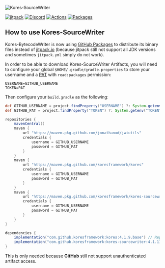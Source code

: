![Kores-SourceWriter](https://github.com/koresframework/Kores-SourceWriter/blob/master/Kores-source.png?raw=true)

[![jitpack](https://jitpack.io/v/JonathanxD/Kores-SourceWriter.svg)](https://jitpack.io/#JonathanxD/Kores-SourceWriter)
[![Discord](https://img.shields.io/discord/291407467286364164.svg)](https://discord.gg/3cQWmtj)
[![Actions](https://img.shields.io/github/workflow/status/koresframework/Kores-SourceWriter/Gradle%20Package)](https://github.com/koresframework/Kores-SourceWriter/actions)
[![Packages](https://img.shields.io/github/v/tag/koresframework/Kores-SourceWriter)](https://github.com/orgs/koresframework/packages?repo_name=Kores-BytecodeSource)

## How to use Kores-SourceWriter

Kores-BytecodeWriter is now using [GitHub Packages](https://github.com/orgs/koresframework/packages?repo_name=Kores-SourceWriter) to distribute its binary files instead of [jitpack.io](https://jitpack.io) (because jitpack still not support all JDK versions and sometimes `jitpack.yml` simply do not work).

In order to be able to download Kores-SourceWriter Artifacts, you will need to configure your global `$HOME/.gradle/gradle.properties` to store your username and a [PAT](https://github.com/settings/tokens) with `read:packages` permission:

```properties
USERNAME=GITHUB_USERNAME
TOKEN=PAT
```

Then configure your `build.gradle` as the following:

```gradle
def GITHUB_USERNAME = project.findProperty("USERNAME") ?: System.getenv("USERNAME")
def GITHUB_PAT = project.findProperty("TOKEN") ?: System.getenv("TOKEN")

repositories {
    mavenCentral()
    maven {
        url "https://maven.pkg.github.com/jonathanxd/jwiutils"
        credentials {
            username = GITHUB_USERNAME
            password = GITHUB_PAT
        }
    }
    maven {
        url "https://maven.pkg.github.com/koresframework/kores"
        credentials {
            username = GITHUB_USERNAME
            password = GITHUB_PAT
        }
    }
    maven {
        url "https://maven.pkg.github.com/koresframework/kores-sourcewriter"
        credentials {
            username = GITHUB_USERNAME
            password = GITHUB_PAT
        }
    }
}

dependencies {
    implementation("com.github.koresframework:kores:4.1.9.base") // Replace 4.1.9.base with the preferred version
    implementation("com.github.koresframework:kores-sourcewriter:4.1.11.source.1") // Replace 4.1.11.source.1 with the preferred version
}
```

This is only needed because **GitHub** still not support unauthenticated artifact access.